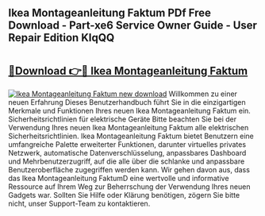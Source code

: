 ## Ikea Montageanleitung Faktum PDf Free Download - Part-xe6 Service Owner Guide - User Repair Edition KIqQQ

# <h2><a href="http://df8arte.blite.top/?on=Ikea+Montageanleitung+Faktum">🔗Download 👉🔴 Ikea Montageanleitung Faktum</a></h2>

[![Ikea Montageanleitung Faktum new download](https://i.imgur.com/lujVjoI.png)](http://df8arte.blite.top/?on=Ikea+Montageanleitung+Faktum)
Willkommen zu einer neuen Erfahrung Dieses Benutzerhandbuch führt Sie in die einzigartigen Merkmale und Funktionen Ihres neuen Ikea Montageanleitung Faktum ein. Sicherheitsrichtlinien für elektrische Geräte Bitte beachten Sie bei der Verwendung Ihres neuen Ikea Montageanleitung Faktum alle elektrischen Sicherheitsrichtlinien. Ikea Montageanleitung Faktum bietet Benutzern eine umfangreiche Palette erweiterter Funktionen, darunter virtuelles privates Netzwerk, automatische Datenverschlüsselung, anpassbares Dashboard und Mehrbenutzerzugriff, auf die alle über die schlanke und anpassbare Benutzeroberfläche zugegriffen werden kann. Wir gehen davon aus, dass das Ikea Montageanleitung FaktumD eine wertvolle und informative Ressource auf Ihrem Weg zur Beherrschung der Verwendung Ihres neuen Gadgets war. Sollten Sie Hilfe oder Klärung benötigen, zögern Sie bitte nicht, unser Support-Team zu kontaktieren.
